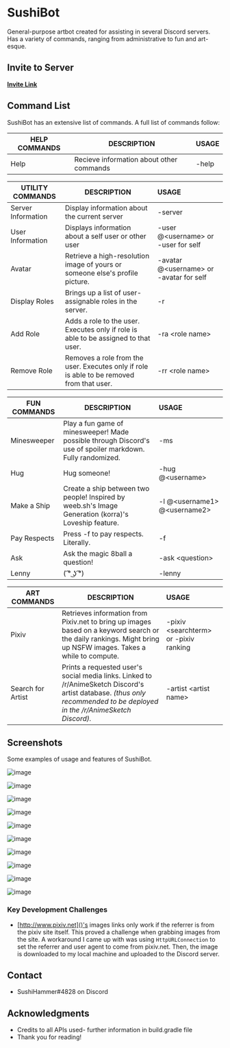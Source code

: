 # SushiBot
 

[logo]: https://i.imgur.com/U1fQ4D8.png "."
General-purpose artbot created for assisting in several Discord servers. Has a variety of commands, ranging from administrative to fun and art-esque. 


## Invite to Server

[**Invite Link**](https://discordapp.com/api/oauth2/authorize?client_id=542497057567408137&permissions=0&scope=bot)


## Command List

SushiBot has an extensive list of commands. A full list of commands follow:

| HELP COMMANDS        | DESCRIPTION           | USAGE  |
| ------------- |-------------| :-----|
| Help      | Recieve information about other commands | -help |

| UTILITY COMMANDS        | DESCRIPTION           | USAGE  |
| ------------- |-------------| :-----|
| Server Information      | Display information about the current server | -server |
| User Information | Displays information about a self user or other user | -user @\<username> or -user for self|
| Avatar | Retrieve a high-resolution image of yours or someone else's profile picture. |  -avatar @\<username> or -avatar for self|
| Display Roles      | Brings up a list of user-assignable roles in the server. | -r |
| Add Role     | Adds a role to the user. Executes only if role is able to be assigned to that user. | -ra \<role name> |
| Remove Role      | Removes a role from the user. Executes only if role is able to be removed from that user. | -rr \<role name> |

| FUN COMMANDS        | DESCRIPTION           | USAGE  |
| ------------- |-------------| :-----|
| Minesweeper | Play a fun game of minesweeper! Made possible through Discord's use of spoiler markdown. Fully randomized. | -ms|
| Hug | Hug someone!| -hug @\<username>|
| Make a Ship | Create a ship between two people! Inspired by weeb.sh's Image Generation (korra)'s Loveship feature. |-l @\<username1> @\<username2> |
| Pay Respects| Press -f to pay respects. Literally. | -f|
| Ask | Ask the magic 8ball a question! | -ask \<question>|
| Lenny | ( ͡° ͜ʖ ͡°) | -lenny|

| ART COMMANDS        | DESCRIPTION           | USAGE  |
| ------------- |-------------| :-----|
| Pixiv      | Retrieves information from Pixiv.net to bring up images based on a keyword search or the daily rankings. Might bring up NSFW images. Takes a while to compute. | -pixiv \<searchterm> or -pixiv ranking |
| Search for Artist     | Prints a requested user's social media links. Linked to /r/AnimeSketch Discord's artist database. *(thus only recommended to be deployed in the /r/AnimeSketch Discord).* | -artist \<artist name> |


## Screenshots
Some examples of usage and features of SushiBot.

 ![image][1]
 
 ![image][3]
 
 ![image][4]
 
 ![image][5]
 
 ![image][6]

 ![image][7]
 
 ![image][8]
 
 ![image][9]
 
 ![image][10]
 
 ![image][11]

[1]: https://i.imgur.com/ot278lC.png "."
[2]: https://i.imgur.com/PHUTaCg.png "."
[3]: https://i.imgur.com/o0XCAiY.png "."
[4]: https://i.imgur.com/DdzQU3z.png "."
[5]: https://i.imgur.com/F0ngoBy.png "."
[6]: https://i.imgur.com/KqbgD6w.png "."
[7]: https://i.imgur.com/BPpd7w4.png "."
[8]: https://i.imgur.com/YcIRhqE.png "."
[9]: https://i.imgur.com/bwGQasj.png "."
[10]: https://i.imgur.com/Iq2U6YZ.png "."
[11]: https://i.imgur.com/i4HLjXO.png "."

### Key Development Challenges

* [http://www.pixiv.net]()'s images links only work if the referrer is from the pixiv site itself. This proved a challenge when grabbing images from the site. A workaround I came up with was using `HttpURLConnection` to set the referrer and user agent to come from pixiv.net. Then, the image is downloaded to my local machine and uploaded to the Discord server.

## Contact
* SushiHammer#4828 on Discord



## Acknowledgments

* Credits to all APIs used- further information in build.gradle file
* Thank you for reading!
